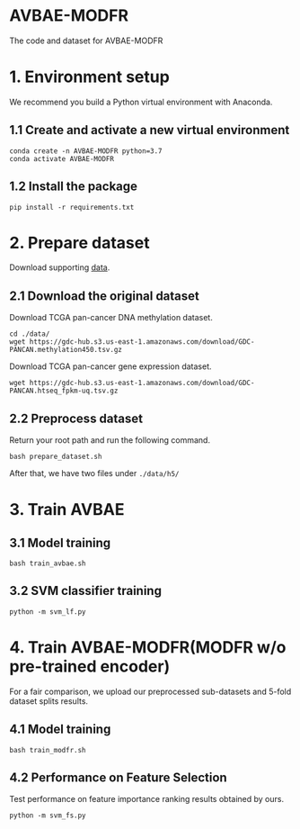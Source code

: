 # AVBAE-MODFR
The code and dataset for AVBAE-MODFR
# 1. Environment setup
We recommend you build a Python virtual environment with Anaconda.
## 1.1 Create and activate a new virtual environment
```
conda create -n AVBAE-MODFR python=3.7
conda activate AVBAE-MODFR
```
## 1.2 Install the package
```
pip install -r requirements.txt
```

# 2. Prepare dataset
Download supporting [data](https://drive.google.com/drive/folders/1B231UFPN9qNqqKSjPaMqjkGlioHKHcEv?usp=drive_link).
## 2.1 Download the original dataset
Download TCGA pan-cancer DNA methylation dataset.
```
cd ./data/
wget https://gdc-hub.s3.us-east-1.amazonaws.com/download/GDC-PANCAN.methylation450.tsv.gz
```
Download TCGA pan-cancer gene expression dataset.
```
wget https://gdc-hub.s3.us-east-1.amazonaws.com/download/GDC-PANCAN.htseq_fpkm-uq.tsv.gz
```
## 2.2 Preprocess dataset
Return your root path and run the following command.
```
bash prepare_dataset.sh
```
After that, we have two files under `./data/h5/`

# 3. Train AVBAE
## 3.1 Model training
```
bash train_avbae.sh
```
## 3.2 SVM classifier training
```
python -m svm_lf.py
```
# 4. Train AVBAE-MODFR(MODFR w/o pre-trained encoder)
For a fair comparison, we upload our preprocessed sub-datasets and 5-fold dataset splits results.
## 4.1 Model training
```
bash train_modfr.sh
```
## 4.2 Performance on Feature Selection

Test performance on feature importance ranking results obtained by ours.
```
python -m svm_fs.py
```
